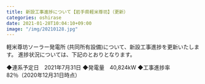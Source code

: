 ```yaml
---
title: 新設工事進捗について【岩手県軽米尊坊】（更新）
categories: oshirase
date: 2021-01-28T10:04:10+09:00
image: "/img/20210128.jpg"
---
```


軽米尊坊ソーラー発電所 (共同所有設備)について、新設工事進捗を更新いたします。
進捗状況については、下記のとおりとなります。

◆連系予定日　2021年7月31日
◆発電量　40,824kW
◆工事進捗率82％（2020年12月31日時点）
